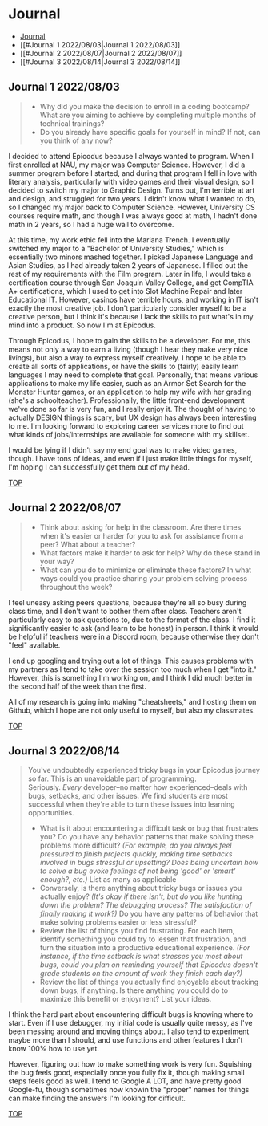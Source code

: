 # Journal

- [Journal](#journal)
-  [[#Journal 1 2022/08/03|Journal 1 2022/08/03]]
- [[#Journal 2 2022/08/07|Journal 2 2022/08/07]]
- [[#Journal 3 2022/08/14|Journal 3 2022/08/14]]


## Journal 1 2022/08/03

>- Why did you make the decision to enroll in a coding bootcamp? What are you aiming to achieve by completing multiple months of technical trainings?
>- Do you already have specific goals for yourself in mind? If not, can you think of any now?

I decided to attend Epicodus because I always wanted to program. When I first enrolled at NAU, my major was Computer Science. However, I did a summer program before I started, and during that program I fell in love with literary analysis, particularly with video games and their visual design, so I decided to switch my major to Graphic Design. Turns out, I'm terrible at art and design, and struggled for two years. I didn't know what I wanted to do, so I changed my major back to Computer Science. However, University CS courses require math, and though I was always good at math, I hadn't done math in 2 years, so I had a huge wall to overcome. 

At this time, my work ethic fell into the Mariana Trench. I eventually switched my major to a "Bachelor of University Studies," which is essentially two minors mashed together. I picked Japanese Language and Asian Studies, as I had already taken 2 years of Japanese. I filled out the rest of my requirements with the Film program. Later in life, I would take a certification course through San Joaquin Valley College, and get CompTIA A+ certifications, which I used to get into Slot Machine Repair and later Educational IT. However, casinos have terrible hours, and working in IT isn't exactly the most creative job. I don't particularly consider myself to be a creative person, but I think it's because I lack the skills to put what's in my mind into a product. So now I'm at Epicodus.

Through Epicodus, I hope to gain the skills to be a developer. For me, this means not only a way to earn a living (though I hear they make very nice livings), but also a way to express myself creatively. I hope to be able to create all sorts of applications, or have the skills to (fairly) easily learn languages I may need to complete that goal. Personally, that means various applications to make my life easier, such as an Armor Set Search for the Monster Hunter games, or an application to help my wife with her grading (she's a schoolteacher). Professionally, the little front-end development we've done so far is very fun, and I really enjoy it. The thought of having to actually DESIGN things is scary, but UX design has always been interesting to me. I'm looking forward to exploring career services more to find out what kinds of jobs/internships are available for someone with my skillset.

I would be lying if I didn't say my end goal was to make video games, though. I have tons of ideas, and even if I just make little things for myself, I'm hoping I can successfully get them out of my head.

[TOP](#journal)

## Journal 2 2022/08/07

>- Think about asking for help in the classroom. Are there times when it's easier or harder for you to ask for assistance from a peer? What about a teacher?
>- What factors make it harder to ask for help? Why do these stand in your way?
>- What can you do to minimize or eliminate these factors? In what ways could you practice sharing your problem solving process throughout the week?

I feel uneasy asking peers questions, because they're all so busy during class time, and I don't want to bother them after class. Teachers aren't particularly easy to ask questions to, due to the format of the class. I find it significantly easier to ask (and learn to be honest) in person. I think it would be helpful if teachers were in a Discord room, because otherwise they don't "feel" available. 

I end up googling and trying out a lot of things. This causes problems with my partners as I tend to take over the session too much when I get "into it." However, this is something I'm working on, and I think I did much better in the second half of the week than the first.

All of my research is going into making "cheatsheets," and hosting them on Github, which I hope are not only useful to myself, but also my classmates.

[TOP](#journal)

## Journal 3 2022/08/14

>You've undoubtedly experienced tricky bugs in your Epicodus journey so far. This is an unavoidable part of programming. Seriously. _Every_ developer–no matter how experienced–deals with bugs, setbacks, and other issues. We find students are most successful when they're able to turn these issues into learning opportunities.
>
>-   What is it about encountering a difficult task or bug that frustrates you? Do you have any behavior patterns that make solving these problems more difficult? _(For example, do you always feel pressured to finish projects quickly, making time setbacks involved in bugs stressful or upsetting? Does being uncertain how to solve a bug evoke feelings of not being 'good' or 'smart' enough?, etc.)_ List as many as applicable
>-   Conversely, is there anything about tricky bugs or issues you actually enjoy? _(It's okay if there isn't, but do you like hunting down the problem? The debugging process? The satisfaction of finally making it work?)_ Do you have any patterns of behavior that make solving problems easier or less stressful?
>-   Review the list of things you find frustrating. For each item, identify something you could try to lessen that frustration, and turn the situation into a productive educational experience. _(For instance, if the time setback is what stresses you most about bugs, could you plan on reminding yourself that Epicodus doesn't grade students on the amount of work they finish each day?)_
>-   Review the list of things you actually find enjoyable about tracking down bugs, if anything. Is there anything you could do to maximize this benefit or enjoyment? List your ideas.

I think the hard part about encountering difficult bugs is knowing where to start. Even if I use debugger, my initial code is usually quite messy, as I've been messing around and moving things about. I also tend to experiment maybe more than I should, and use functions and other features I don't know 100% how to use yet.

However, figuring out how to make something work is very fun. Squishing the bug feels good, especially once you fully fix it, though making small steps feels good as well. I tend to Google A LOT, and have pretty good Google-fu, though sometimes now knowin the "proper" names for things can make finding the answers I'm looking for difficult.



[TOP](#journal)